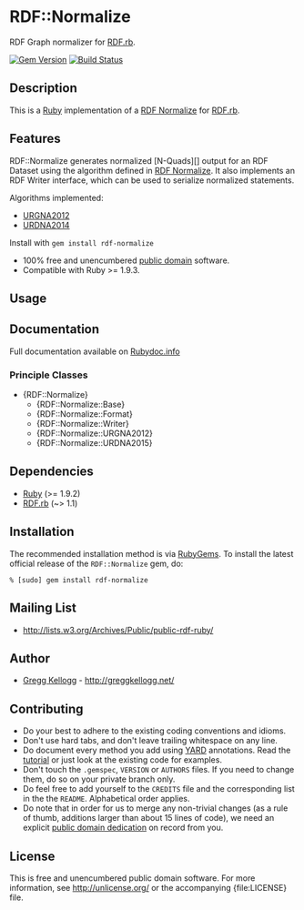 # RDF::Normalize
RDF Graph normalizer for [RDF.rb][RDF.rb].

[![Gem Version](https://badge.fury.io/rb/rdf-normalize.png)](http://badge.fury.io/rb/rdf-normalize)
[![Build Status](https://secure.travis-ci.org/ruby-rdf/rdf-normalize.png?branch=master)](http://travis-ci.org/ruby-rdf/rdf-normalize)

## Description
This is a [Ruby][] implementation of a [RDF Normalize][] for [RDF.rb][].

## Features
RDF::Normalize generates normalized [N-Quads][] output for an RDF Dataset using the algorithm
defined in [RDF Normalize][]. It also implements an RDF Writer interface, which can be used
to serialize normalized statements.

Algorithms implemented:

* [URGNA2012](http://json-ld.github.io/normalization/spec/index.html#dfn-urgna2012)
* [URDNA2014](http://json-ld.github.io/normalization/spec/index.html#dfn-urdna2015)

Install with `gem install rdf-normalize`

* 100% free and unencumbered [public domain](http://unlicense.org/) software.
* Compatible with  Ruby >= 1.9.3.

## Usage

## Documentation
Full documentation available on [Rubydoc.info][Normalize doc]

### Principle Classes
* {RDF::Normalize}
  * {RDF::Normalize::Base}
  * {RDF::Normalize::Format}
  * {RDF::Normalize::Writer}
  * {RDF::Normalize::URGNA2012}
  * {RDF::Normalize::URDNA2015}


## Dependencies

* [Ruby](http://ruby-lang.org/) (>= 1.9.2)
* [RDF.rb](http://rubygems.org/gems/rdf) (~> 1.1)

## Installation

The recommended installation method is via [RubyGems](http://rubygems.org/).
To install the latest official release of the `RDF::Normalize` gem, do:

    % [sudo] gem install rdf-normalize

## Mailing List
* <http://lists.w3.org/Archives/Public/public-rdf-ruby/>

## Author
* [Gregg Kellogg](http://github.com/gkellogg) - <http://greggkellogg.net/>

## Contributing
* Do your best to adhere to the existing coding conventions and idioms.
* Don't use hard tabs, and don't leave trailing whitespace on any line.
* Do document every method you add using [YARD][] annotations. Read the
  [tutorial][YARD-GS] or just look at the existing code for examples.
* Don't touch the `.gemspec`, `VERSION` or `AUTHORS` files. If you need to
  change them, do so on your private branch only.
* Do feel free to add yourself to the `CREDITS` file and the corresponding
  list in the the `README`. Alphabetical order applies.
* Do note that in order for us to merge any non-trivial changes (as a rule
  of thumb, additions larger than about 15 lines of code), we need an
  explicit [public domain dedication][PDD] on record from you.

## License
This is free and unencumbered public domain software. For more information,
see <http://unlicense.org/> or the accompanying {file:LICENSE} file.

[Ruby]:         http://ruby-lang.org/
[RDF]:          http://www.w3.org/RDF/
[YARD]:         http://yardoc.org/
[YARD-GS]:      http://rubydoc.info/docs/yard/file/docs/GettingStarted.md
[PDD]:          http://lists.w3.org/Archives/Public/public-rdf-ruby/2010May/0013.html
[RDF.rb]:       http://rubydoc.info/github/ruby-rdf/rdf-normalize
[N-Triples]:    http://www.w3.org/TR/rdf-testcases/#ntriples
[RDF Normalize]:http://json-ld.github.io/normalization/spec/
[Normalize doc]:http://rubydoc.info/github/ruby-rdf/rdf-normalize/master/file/README.markdown
